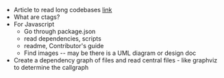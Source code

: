 - Article to read long codebases [link](https://pncnmnp.github.io/blogs/oss-guide.html)
- What are ctags?
- For Javascript
	- Go through package.json
	- read dependencies, scripts
	- readme, Contributor's guide
	- Find images -- may be there is a UML diagram or design doc
- Create a dependency graph of files and read central files - like graphviz to determine the callgraph

